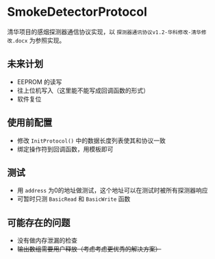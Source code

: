 # SmokeDetectorProtocol

清华项目的感烟探测器通信协议实现，以 `探测器通讯协议v1.2-华科修改-清华修改.docx` 为参照实现。

## 未来计划

- EEPROM 的读写
- 往上位机写入（这里能不能写成回调函数的形式）
- 软件复位

## 使用前配置

- 修改 `InitProtocol()` 中的数据长度列表使其和协议一致
- 绑定操作符到回调函数，用模板即可


## 测试

- 用 `address` 为0的地址做测试，这个地址可以在测试时被所有探测器响应
- 可暂时只测 `BasicRead` 和 `BasicWrite` 函数

## 可能存在的问题

- 没有做内存泄漏的检查
- ~~输出数组需要用户释放（考虑考虑更优秀的解决方案）~~